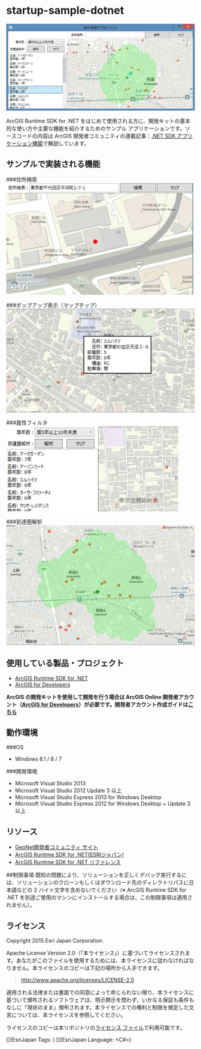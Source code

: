 # startup-sample-dotnet

![.NET SDK サンプルアプリケーション](_readme_images/thumbnail.png)

ArcGIS Runtime SDK for .NET をはじめて使用される方に、開発キットの基本的な使い方や主要な機能を紹介するためのサンプル アプリケーションです。ソースコードの内容は ArcGIS 開発者コミュニティの連載記事：[.NET SDK アプリケーション構築](https://geonet.esri.com/docs/DOC-3700)で解説しています。

## サンプルで実装される機能

###住所検索
![.NET SDK サンプルアプリケーション](_readme_images/geosearch.png)

###ポップアップ表示（マップチップ）
![.NET SDK サンプルアプリケーション](_readme_images/popup.png)

###属性フィルタ
![.NET SDK サンプルアプリケーション](_readme_images/attfilter.png)

###到達圏解析
![.NET SDK サンプルアプリケーション](_readme_images/servicearea.png)

## 使用している製品・プロジェクト

* [ArcGIS Runtime SDK for .NET](https://developers.arcgis.com/net/)
* [ArcGIS for Developers](https://developers.arcgis.com/en/)

**ArcGIS の開発キットを使用して開発を行う場合は ArcGIS Online 開発者アカウント（[ArcGIS for Developers](https://developers.arcgis.com/en/)）が必要です。開発者アカウント作成ガイドは[こちら](http://www.esrij.com/cgi-bin/wp/wp-content/uploads/documents/signup-esri-developers.pdf)**

## 動作環境
###OS
* Windows 8.1 / 8 / 7

###開発環境
* Microsoft Visual Studio 2013
* Microsoft Visual Studio 2012 Update 3 以上
* Microsoft Visual Studio Express 2013 for Windows Desktop
* Microsoft Visual Studio Express 2012 for Windows Desktop + Update 3 以上

## リソース

* [GeoNet開発者コミュニティ サイト](https://geonet.esri.com/groups/devcom-jp)
* [ArcGIS Runtime SDK for .NET(ESRIジャパン)](http://www.esrij.com/products/arcgis-runtime-sdk-for-dotnet/)
* [ArcGIS Runtime SDK for .NET リファレンス](https://developers.arcgis.com/net/desktop/api-reference/)

##制限事項
既知の問題により、ソリューションを正しくデバッグ実行するには、ソリューションのクローンもしくはダウンロード先のディレクトリパスに日本語などの 2 バイト文字を含めないでください（※ ArcGIS Runtime SDK for .NET を別途ご使用のマシンにインストールする場合は、この制限事項は適用されません）。

## ライセンス
Copyright 2015 Esri Japan Corporation.

Apache License Version 2.0（「本ライセンス」）に基づいてライセンスされます。あなたがこのファイルを使用するためには、本ライセンスに従わなければなりません。本ライセンスのコピーは下記の場所から入手できます。

> http://www.apache.org/licenses/LICENSE-2.0

適用される法律または書面での同意によって命じられない限り、本ライセンスに基づいて頒布されるソフトウェアは、明示黙示を問わず、いかなる保証も条件もなしに「現状のまま」頒布されます。本ライセンスでの権利と制限を規定した文言については、本ライセンスを参照してください。

ライセンスのコピーは本リポジトリの[ライセンス ファイル](./LICENSE)で利用可能です。

[](EsriJapan Tags: <Windows WPF> )
[](EsriJapan Language: <C#>)

